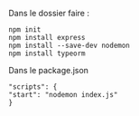 Dans le dossier faire :
```
npm init
npm install express
npm install --save-dev nodemon
npm install typeorm
```

Dans le package.json
```
"scripts": {
"start": "nodemon index.js"
}
```